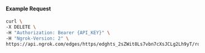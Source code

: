 <!-- Code generated for API Clients. DO NOT EDIT. -->

#### Example Request

```bash
curl \
-X DELETE \
-H "Authorization: Bearer {API_KEY}" \
-H "Ngrok-Version: 2" \
https://api.ngrok.com/edges/https/edghts_2sZWit8Ls7vbn7cXsJCLg2Lh9yT/routes/edghtsrt_2sZWit4Qx7jOhTd3olkrIQlFVf0/response_headers
```
